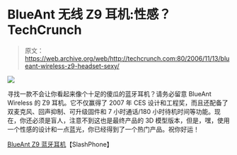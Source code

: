 # BlueAnt 无线 Z9 耳机:性感？TechCrunch

> 原文：<https://web.archive.org/web/http://techcrunch.com:80/2006/11/13/blueant-wireless-z9-headset-sexy/>

![](img/7127f0e2c57e4005b35c20d781e77e57.png)

寻找一款不会让你看起来像个十足的傻瓜的蓝牙耳机？请务必留意 BlueAnt Wireless 的 Z9 耳机。它不仅赢得了 2007 年 CES 设计和工程奖，而且还配备了双麦克风、回声抑制、可升级固件和 7 小时通话/180 小时待机时间等功能。现在，你还必须是盲人，注意不到这也是最终产品的 3D 模型版本，但是，嘿，使用一个性感的设计和一点蓝光，你已经得到了一个热门产品。祝你好运！

[BlueAnt Z9 蓝牙耳机](https://web.archive.org/web/20170608215738/http://www.slashphone.com/106/5813.html)【SlashPhone】